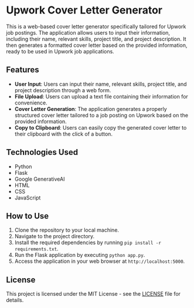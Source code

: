 # Upwork Cover Letter Generator

This is a web-based cover letter generator specifically tailored for Upwork job postings. The application allows users to input their information, including their name, relevant skills, project title, and project description. It then generates a formatted cover letter based on the provided information, ready to be used in Upwork job applications.

## Features

- **User Input**: Users can input their name, relevant skills, project title, and project description through a web form.
- **File Upload**: Users can upload a text file containing their information for convenience.
- **Cover Letter Generation**: The application generates a properly structured cover letter tailored to a job posting on Upwork based on the provided information.
- **Copy to Clipboard**: Users can easily copy the generated cover letter to their clipboard with the click of a button.

## Technologies Used

- Python
- Flask
- Google GenerativeAI
- HTML
- CSS
- JavaScript

## How to Use

1. Clone the repository to your local machine.
2. Navigate to the project directory.
3. Install the required dependencies by running `pip install -r requirements.txt`.
4. Run the Flask application by executing `python app.py`.
5. Access the application in your web browser at `http://localhost:5000`.

## License

This project is licensed under the MIT License - see the [LICENSE](LICENSE) file for details.
